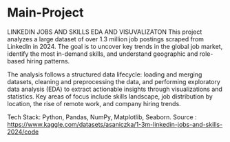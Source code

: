 # Main-Project
LINKEDIN JOBS AND SKILLS EDA AND VISUVALIZATON
This project analyzes a large dataset of over 1.3 million job postings scraped from LinkedIn in 2024. The goal is to uncover key trends in the global job market, identify the most in-demand skills, and understand geographic and role-based hiring patterns.

The analysis follows a structured data lifecycle: loading and merging datasets, cleaning and preprocessing the data, and performing exploratory data analysis (EDA) to extract actionable insights through visualizations and statistics. Key areas of focus include skills landscape, job distribution by location, the rise of remote work, and company hiring trends.

Tech Stack: Python, Pandas, NumPy, Matplotlib, Seaborn.
Source : https://www.kaggle.com/datasets/asaniczka/1-3m-linkedin-jobs-and-skills-2024/code
